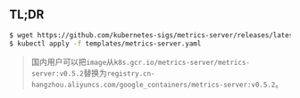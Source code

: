 ## TL;DR

```bash
$ wget https://github.com/kubernetes-sigs/metrics-server/releases/latest/download/components.yaml --output-document=templates/metrics-server.yaml
$ kubectl apply -f templates/metrics-server.yaml
```

> 国内用户可以把`image`从`k8s.gcr.io/metrics-server/metrics-server:v0.5.2`替换为`registry.cn-hangzhou.aliyuncs.com/google_containers/metrics-server:v0.5.2`。